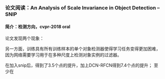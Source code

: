 ### 论文阅读：An Analysis of Scale Invariance in Object Detection – SNIP
#### 简介：检测方向，cvpr-2018 oral

论文发现两个现象：

另一方面，训练具有所有训练样本的单个对象检测器使得学习任务变得更加困难，因为网络需要学习用于在多种尺度上检测对象实例的过滤器。

在加入snip后，得到了3.5个点的提升，加上DCN-RFCN得到7.4个点的提升；
至少在


